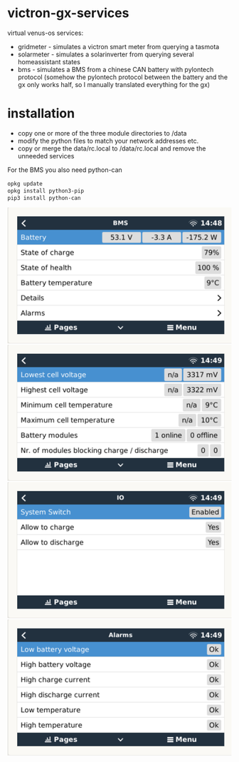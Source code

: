 # victron-gx-services

virtual venus-os services:
 * gridmeter - simulates a victron smart meter from querying a tasmota
 * solarmeter - simulates a solarinverter from querying several homeassistant states
 * bms - simulates a BMS from a chinese CAN battery with pylontech protocol (somehow the pylontech protocol between the battery and the gx only works half, so I manually translated everything for the gx)


# installation

- copy one or more of the three module directories to /data
- modify the python files to match your network addresses etc.
- copy or merge the data/rc.local to /data/rc.local and remove the unneeded services

For the BMS you also need python-can
```
opkg update
opkg install python3-pip
pip3 install python-can
```

![Battery](https://github.com/ChristophPech/victron-gx-services/blob/main/doc/Battery.png?raw=true)
![Details](https://github.com/ChristophPech/victron-gx-services/blob/main/doc/Details.png?raw=true)
![IO](https://github.com/ChristophPech/victron-gx-services/blob/main/doc/IO.png?raw=true)
![Alarms](https://github.com/ChristophPech/victron-gx-services/blob/main/doc/Alarms.png?raw=true)
